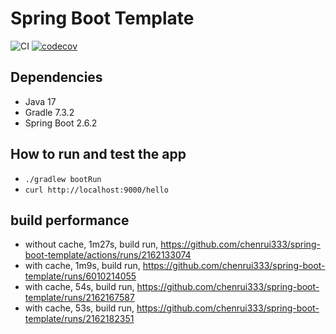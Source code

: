 # Spring Boot Template

![CI](https://github.com/chenrui333/spring-boot-template/workflows/ci/badge.svg)
[![codecov](https://codecov.io/gh/chenrui333/spring-boot-template/branch/main/graph/badge.svg?token=PmeCqKHbTR)](https://codecov.io/gh/chenrui333/spring-boot-template)


## Dependencies

- Java 17
- Gradle 7.3.2
- Spring Boot 2.6.2

## How to run and test the app

- `./gradlew bootRun`
- `curl http://localhost:9000/hello`

## build performance

- without cache, 1m27s, build run, https://github.com/chenrui333/spring-boot-template/actions/runs/2162133074
- with cache, 1m9s, build run, https://github.com/chenrui333/spring-boot-template/runs/6010214055
- with cache, 54s, build run, https://github.com/chenrui333/spring-boot-template/runs/2162167587
- with cache, 53s, build run, https://github.com/chenrui333/spring-boot-template/runs/2162182351
